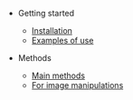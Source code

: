 * Getting started

  * [Installation](installation.md)
  * [Examples of use](examples-of-use.md)

* Methods

  * [Main methods](main-methods.md)
  * [For image manipulations](methods-for-image-manipulations.md)

